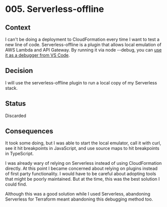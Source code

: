 # 005. Serverless-offline

## Context

I can't be doing a deployment to CloudFormation every time I want to test a new line of code. Serverless-offline is a plugin that allows local emulation of AWS Lambda and API Gateway. By running it via node --debug, you can [use it as a debugger from VS Code](https://medium.com/@OneMuppet_/debugging-lambada-functions-locally-in-vscode-with-actual-break-points-deee6235f590).

## Decision

I will use the serverless-offline plugin to run a local copy of my Serverless stack.

## Status

Discarded

## Consequences

It took some doing, but I was able to start the local emulator, call it with curl, see it hit breakpoints in JavaScript, and use source maps to hit breakpoints in TypeScript.

I was already wary of relying on Serverless instead of using CloudFormation directly. At this point I became concerned about relying on plugins instead of first party functionality. I would have to be careful about adopting tools that might be poorly maintained. But at the time, this was the best solution I could find.

Although this was a good solution while I used Serverless, abandoning Serverless for Terraform meant abandoning this debugging method too.
